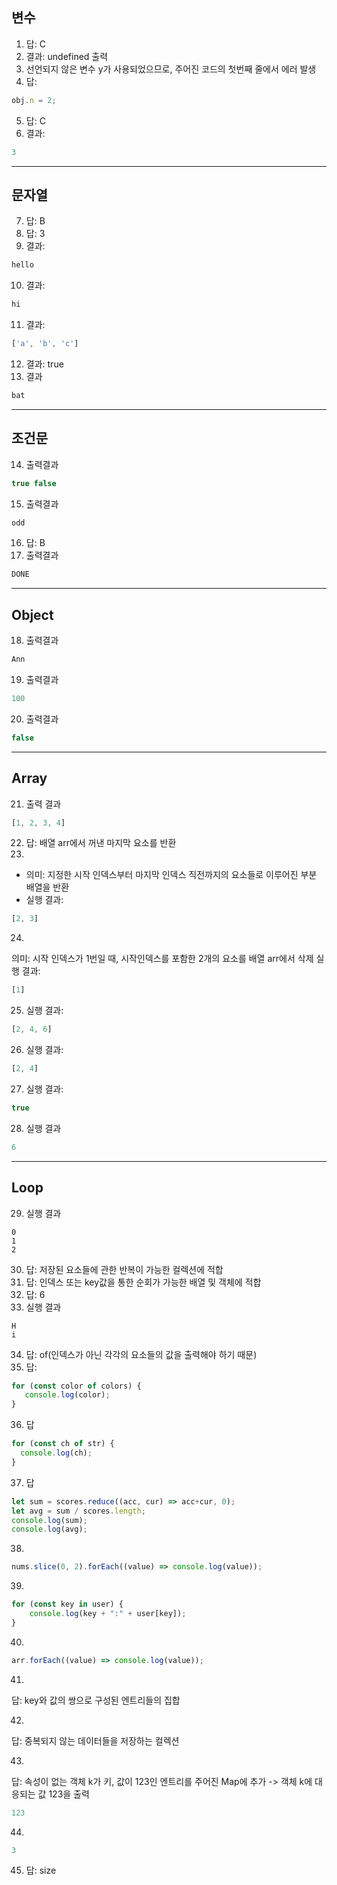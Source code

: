 ## 변수

1. 답: C
2. 결과: undefined 출력
3. 선언되지 않은 변수 y가 사용되었으므로, 주어진 코드의 첫번째 줄에서 에러 발생
4. 답:

```jsx
obj.n = 2;
```

5. 답: C
6. 결과:

```jsx
3
```

---

## 문자열

7. 답: B
8. 답: 3
9. 결과:

```jsx
hello
```

10. 결과:

```jsx
hi
```

11. 결과:

```jsx
['a', 'b', 'c']
```

12. 결과: true
13. 결과

```jsx
bat
```

---

## 조건문

14. 출력결과

```jsx
true false
```

15. 출력결과

```jsx
odd
```

16. 답: B
17. 출력결과

```jsx
DONE
```

---

## Object

18. 출력결과

```jsx
Ann
```

19. 출력결과

```jsx
100
```

20. 출력결과

```jsx
false
```

---

## Array

21. 출력 결과

```jsx
[1, 2, 3, 4]
```

22. 답: 배열 arr에서 꺼낸 마지막 요소를 반환
23. 
- 의미: 지정한 시작 인덱스부터 마지막 인덱스 직전까지의 요소들로 이루어진 부분 배열을 반환
- 실행 결과:

```jsx
[2, 3]
```

24. 

의미: 시작 인덱스가 1번일 때, 시작인덱스를 포함한 2개의 요소를 배열 arr에서 삭제
실행 결과:

```jsx
[1]
```

25. 실행 결과:

```jsx
[2, 4, 6]
```

26. 실행 결과:

```jsx
[2, 4]
```

27. 실행 결과:

```jsx
true
```

28. 실행 결과

```jsx
6
```

---

## Loop

29. 실행 결과

```
0
1
2
```

30. 답: 저장된 요소들에 관한 반복이 가능한 컬렉션에 적합
31. 답: 인덱스 또는 key값을 통한 순회가 가능한 배열 및 객체에 적합
32. 답: 6
33. 실행 결과

```
H
i
```

34. 답: of(인덱스가 아닌 각각의 요소들의 값을 출력해야 하기 때문)
35. 답:

```jsx
for (const color of colors) {
   console.log(color);
}

```

36. 답

```jsx
for (const ch of str) {
  console.log(ch);
}
```

37. 답

```jsx
let sum = scores.reduce((acc, cur) => acc+cur, 0);
let avg = sum / scores.length;
console.log(sum);
console.log(avg);
```

38.

```jsx
nums.slice(0, 2).forEach((value) => console.log(value));
```

39.

```jsx
for (const key in user) {
    console.log(key + ":" + user[key]);
}

```

40.

```jsx
arr.forEach((value) => console.log(value));
```

41.

답: key와 값의 쌍으로 구성된 엔트리들의 집합

42. 

답: 중복되지 않는 데이터들을 저장하는 컬렉션

43.

답: 속성이 없는 객체 k가 키, 값이 123인 엔트리를 주어진 Map에 추가 -> 객체 k에 대응되는 값 123을 출력

```jsx
123
```

44.

```jsx
3
```

45. 답: size
